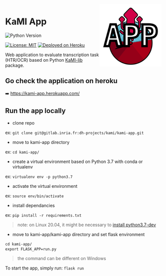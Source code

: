 
<img src="docs/static/kamiapp_logo.png" width="200" align="right">

KaMI App
=====

![Python Version](https://img.shields.io/badge/Python-%3E%3D%203.7-%2313aab7)

[![License: MIT](https://img.shields.io/badge/License-MIT-yellow.svg)](https://opensource.org/licenses/MIT) [![Deployed on Heroku](https://img.shields.io/badge/deployed%20on-heroku-%23664986)](https://kami-app.herokuapp.com/) 

Web application to evaluate transcription task (HTR/OCR) based on Python [KaMI-lib](https://github.com/KaMI-tools-project/KaMi-lib) package.

## Go check the application on heroku

➡️ https://kami-app.herokuapp.com/

## Run the app locally

- clone repo

ex: `git clone git@gitlab.inria.fr:dh-projects/kami/kami-app.git`

- move to kami-app directory

ex: `cd kami-app/`

- create a virtual environment based on Python 3.7 with conda or virtualenv

ex: `virtualenv env -p python3.7`

- activate the virtual environment

ex: `source env/bin/activate`

- install dependancies

ex: `pip install -r requirements.txt`

> note: on Linux 20.04, it might be necessary to [install python3.7-dev](https://stackoverflow.com/questions/32595050/sudo-pip-install-python-levenshtein-failed-with-error-code-1)

- move to kami-app/kami-app directory and set flask environment

```
cd kami-app/
export FLASK_APP=run.py
```

> the command can be different on Windows

To start the app, simply run: `flask run`


